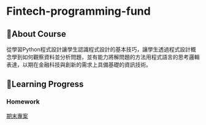 # Fintech-programming-fund


## 📌About Course

從學習Python程式設計讓學生認識程式設計的基本技巧，讓學生透過程式設計概念學到如何觀察資料並分析問題，並有能力將解問題的方法用程式語言的思考邏輯表達，以期在金融科技與創新的需求上具備基礎的資訊技術。

## 📌Learning Progress
### Homework
[期末專案](./final_project)


